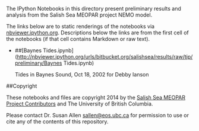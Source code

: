 The IPython Notebooks in this directory present preliminary
results and analysis from the Salish Sea MEOPAR project NEMO model.

The links below are to static renderings of the notebooks via
[nbviewer.ipython.org](http://nbviewer.ipython.org/).
Descriptions below the links are from the first cell of the notebooks
(if that cell contains Markdown or raw text).

* ##[Baynes Tides.ipynb](http://nbviewer.ipython.org/urls/bitbucket.org/salishsea/results/raw/tip/preliminary/Baynes Tides.ipynb)  
    
    Tides in Baynes Sound, Oct 18, 2002 for Debby Ianson  


##Copyright

These notebooks and files are copyright 2014
by the [Salish Sea MEOPAR Project Contributors](https://bitbucket.org/salishsea/docs/src/tip/CONTRIBUTORS.rst)
and The University of British Columbia.

Please contact Dr. Susan Allen <sallen@eos.ubc.ca> for permission
to use or cite any of the contents of this repository.
